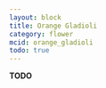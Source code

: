 ```yaml
---
layout: block
title: Orange Gladioli
category: flower
mcid: orange_gladioli
todo: true
---
```



**TODO**
